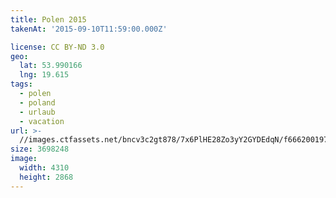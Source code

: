 ```yaml
---
title: Polen 2015
takenAt: '2015-09-10T11:59:00.000Z'

license: CC BY-ND 3.0
geo:
  lat: 53.990166
  lng: 19.615
tags:
  - polen
  - poland
  - urlaub
  - vacation
url: >-
  //images.ctfassets.net/bncv3c2gt878/7x6PlHE28Zo3yY2GYDEdqN/f6662001970a46ecd04f0de1a6b96aac/polen-2015_25324906414_o
size: 3698248
image:
  width: 4310
  height: 2868
---
```

